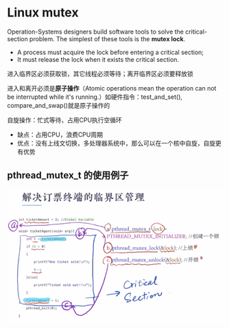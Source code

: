 # Linux mutex

Operation-Systems designers build software tools to solve the critical-section problem. The simplest of these tools is the **mutex lock**.

* A process must acquire the lock before entering a critical section;
* It must release the lock when it exists the critical section.

进入临界区必须获取锁，其它线程必须等待；离开临界区必须要释放锁

进入和离开必须是**原子操作**（Atomic operations mean the operation can not be interrupted while it's running.）如硬件指令：test_and_set(), compare_and_swap()就是原子操作的

自旋操作：忙式等待，占用CPU执行空循环
* 缺点：占用CPU，浪费CPU周期
* 优点：没有上线文切换，多处理器系统中，那么可以在一个核中自旋，自旋更有优势

## pthread_mutex_t 的使用例子

![](../../content/12_lock/imgs/mutex.png)
